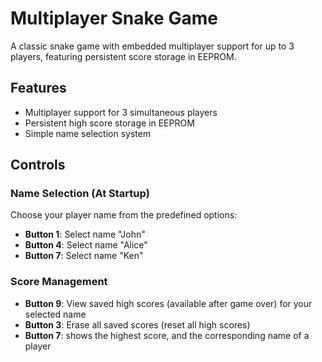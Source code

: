 # Multiplayer Snake Game

A classic snake game with embedded multiplayer support for up to 3 players, featuring persistent score storage in EEPROM.

## Features

- Multiplayer support for 3 simultaneous players
- Persistent high score storage in EEPROM
- Simple name selection system

## Controls

### Name Selection (At Startup)
Choose your player name from the predefined options:
- **Button 1**: Select name "John"
- **Button 4**: Select name "Alice"
- **Button 7**: Select name "Ken"


### Score Management
- **Button 9**: View saved high scores (available after game over) for your selected name
- **Button 3**: Erase all saved scores (reset all high scores)
- **Button 7**: shows the highest score, and the corresponding name of a player 


